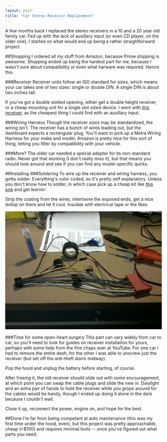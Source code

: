 ```yaml
---
layout: post
title: "Car Stereo Receiver Replacement"
---
```


A few months back I replaced the stereo receivers in a 10 and a 20 year old family car.
Fed up with the lack of auxillary input (or even CD player, on the older one), I started on what would end up being a rather straightforward project.

##Shopping
I ordered all my stuff from Amazon, because Prime shipping is awesome.
Shopping ended up being the hardest part for me, because I wasn't sure about compatibility or even what harware was required.
Hence this.

###Receiver
Receiver units follow an ISO standard for sizes, which means your car takes one of two sizes: single or double DIN.
A single DIN is about two inches tall.

If you've got a double slotted opening, either get a double height receiver, or a cheap mounting unit for a single slot sized device.
I went with [this receiver](http://www.amazon.com/Kenwood-KDC-152--Dash-MP3-Receiver/dp/B006KKS7XQ/ref=lp_10980601_1_4?s=car&ie=UTF8&qid=1404681359&sr=1-4), as the cheapest thing I could find with an auxillary input.

###Wiring Harness
Though the receiver sizes may be standardized, the wiring isn't.
The receiver has a bunch of wires leading out, but the dashboard expects a rectangular plug.
You'll want to pick up a Metra Wiring Harness for your make and model.
Amazon is pretty nice for this sort of thing, letting you filter by compatibility with your vehicle.

###More?
The older car needed a special adapter for its non-standard radio.
Never got that working (I don't really miss it), but that means you should look around and see if you can find any model-specific quirks.

##Installing
###Soldering
To wire up the receiver and wiring harness, you gotta solder.
Everything's color coded, so it's pretty self explanatory.
Unless you don't know how to solder, in which case pick up a cheap kit like [this one](http://www.amazon.com/Elenco-Electronics-ST-12-Soldering-Tool/dp/B0002LLWZY/ref=sr_1_1?ie=UTF8&qid=1404782379&sr=8-1) and get learnin'.

Strip the coating from the wires, intertwine the exposed ends, get a nice dollop on there and let it cool.
Insulate with electrical tape or the likes.

![Soldering done](/public/receiver.jpg)

###Time for some open-heart surgery
This part can vary widely from car to car, so you'll need to look for guides on receiver installation for yours, perhaps with some help from the fine chaps over at YouTube.
For one car I had to remove the entire dash, for the other I was able to unscrew just the receiver (but set off the anti-theft alarm midway).

Pop the hood and unplug the battery before starting, of course.

After freeing it, the old receiver should slide out with some encouragement, at which point you can swap the cable plugs and slide the new in.
Daiylight and an extra pair of hands to hold the receiver while you grope around for the cables would be handy, though I ended up doing it alone in the dark because I couldn't wait.

Close it up, reconnect the power, engine on, and hope for the best.

##Done
I'm far from being competant at auto maintenance (this was my first time under the hood, even), but this project was pretty approachable, cheap (<$100) and requires minimal tools -- once you've figured out what parts you need.
